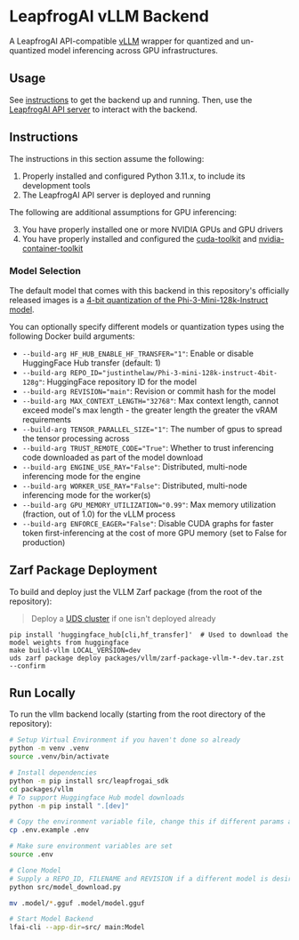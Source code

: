 # LeapfrogAI vLLM Backend

A LeapfrogAI API-compatible [vLLM](https://github.com/vllm-project/vllm) wrapper for quantized and un-quantized model inferencing across GPU infrastructures.

## Usage

See [instructions](#instructions) to get the backend up and running. Then, use the [LeapfrogAI API server](https://github.com/defenseunicorns/leapfrogai-api) to interact with the backend.

## Instructions

The instructions in this section assume the following:

1. Properly installed and configured Python 3.11.x, to include its development tools
2. The LeapfrogAI API server is deployed and running

The following are additional assumptions for GPU inferencing:

3. You have properly installed one or more NVIDIA GPUs and GPU drivers
4. You have properly installed and configured the [cuda-toolkit](https://developer.nvidia.com/cuda-toolkit) and [nvidia-container-toolkit](https://docs.nvidia.com/datacenter/cloud-native/container-toolkit/latest/index.html)

### Model Selection

The default model that comes with this backend in this repository's officially released images is a [4-bit quantization of the Phi-3-Mini-128k-Instruct model](https://huggingface.co/bsmit1659/Phi-3-mini-128k-instruct-0.2-awq).

You can optionally specify different models or quantization types using the following Docker build arguments:

- `--build-arg HF_HUB_ENABLE_HF_TRANSFER="1"`: Enable or disable HuggingFace Hub transfer (default: 1)
- `--build-arg REPO_ID="justinthelaw/Phi-3-mini-128k-instruct-4bit-128g"`: HuggingFace repository ID for the model
- `--build-arg REVISION="main"`: Revision or commit hash for the model
- `--build-arg MAX_CONTEXT_LENGTH="32768"`: Max context length, cannot exceed model's max length - the greater length the greater the vRAM requirements
- `--build-arg TENSOR_PARALLEL_SIZE="1"`: The number of gpus to spread the tensor processing across
- `--build-arg TRUST_REMOTE_CODE="True"`: Whether to trust inferencing code downloaded as part of the model download
- `--build-arg ENGINE_USE_RAY="False"`: Distributed, multi-node inferencing mode for the engine
- `--build-arg WORKER_USE_RAY="False"`: Distributed, multi-node inferencing mode for the worker(s)
- `--build-arg GPU_MEMORY_UTILIZATION="0.99"`: Max memory utilization (fraction, out of 1.0) for the vLLM process
- `--build-arg ENFORCE_EAGER="False"`: Disable CUDA graphs for faster token first-inferencing at the cost of more GPU memory (set to False for production)

## Zarf Package Deployment

To build and deploy just the VLLM Zarf package (from the root of the repository):

> Deploy a [UDS cluster](/README.md#uds) if one isn't deployed already

```shell
pip install 'huggingface_hub[cli,hf_transfer]'  # Used to download the model weights from huggingface
make build-vllm LOCAL_VERSION=dev
uds zarf package deploy packages/vllm/zarf-package-vllm-*-dev.tar.zst --confirm
```

## Run Locally

To run the vllm backend locally (starting from the root directory of the repository):

```bash
# Setup Virtual Environment if you haven't done so already
python -m venv .venv
source .venv/bin/activate
```

```bash
# Install dependencies
python -m pip install src/leapfrogai_sdk
cd packages/vllm
# To support Huggingface Hub model downloads
python -m pip install ".[dev]"
```

```bash
# Copy the environment variable file, change this if different params are needed
cp .env.example .env

# Make sure environment variables are set
source .env

# Clone Model
# Supply a REPO_ID, FILENAME and REVISION if a different model is desired
python src/model_download.py

mv .model/*.gguf .model/model.gguf

# Start Model Backend
lfai-cli --app-dir=src/ main:Model
```
